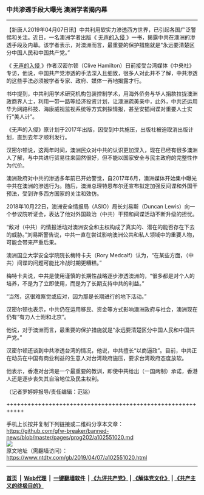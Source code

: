 ### 中共渗透手段大曝光 澳洲学者揭内幕
------------------------

<div class="post_content" itemprop="articleBody">
 <p>
  【新唐人2019年04月07日讯】中共利用软实力渗透西方世界，已引起各国广泛警惕和关注。近日，一名澳洲学者出版《
  <a href="https://www.ntdtv.com/gb/无声的入侵.htm">
   无声的入侵
  </a>
  》一书，揭露中共在澳洲的渗透手段及内幕。该学者表示，对澳洲而言，最重要的保护措施就是“永远要清楚区分中国人民和中国共产党。”
 </p>
 <p>
  《
  <a href="https://www.ntdtv.com/gb/无声的入侵.htm">
   无声的入侵
  </a>
  》作者汉密尔顿（Clive Hamilton）日前接受台湾媒体《中央社》专访，他说，中国共产党渗透的手法深入且细致，很多人对此并不了解，中共渗透的这些手法必须被学者专家、政府、媒体一再地揭露才行。
 </p>
 <p>
  书中提到，中共利用学术研究机构包装控制学术，用海外侨务与华人捐款拉拢澳洲政商界人士，利用一带一路等经济投资计划，让澳洲疏美亲中，此外，中共还运用华为网路科技、海康威视监视系统等方式刺探情报，甚至安插间谍对重要人士实行“美人计”。
 </p>
 <p>
  《无声的入侵》原计划于2017年出版，因受到中共施压，出版社被迫取消出版计划，直到去年才顺利发行。
 </p>
 <p>
  汉密尔顿说，这两年时间，澳洲民众对中共的认识更加深入，现在已经有很多澳洲人了解，与中共进行贸易往来固然很好，但不能以国家安全与民主政府的完整性作为代价。
 </p>
 <p>
  澳洲政府对中共的渗透多年前已开始警觉，自2017年6月，澳洲媒体开始集中曝光中共在澳洲的渗透行为。随后，澳洲总理特恩布尔还宣布拟定加强反间谍和外国干预法，受到许多西方国家的关注和效仿。
 </p>
 <p>
  2018年10月22日，澳洲安全情报局（ASIO）局长刘易斯（Duncan Lewis）向一个参议院听证会，表达了他对外国政治（中共）干预和间谍活动不断升级的担忧。
 </p>
 <p>
  “敌对（中共）的情报活动对澳洲安全和主权构成了真实的、潜在的能否存在下去的威胁。”刘易斯警告说，中共一直在尝试影响澳洲公共和私人领域中的重要人物，可能会带来严重后果。
 </p>
 <p>
  澳洲国立大学安全学院院长梅特卡夫（Rory Medcalf）认为，“在某些方面，（中共）间谍的问题可能比冷战时期更糟糕。”
 </p>
 <p>
  梅特卡夫说，中共是使用谨慎的长期性战略逐步渗透澳洲的，“很多都是对个人的培养，不是为了立即使用，而是为了长期支持中共的利益。”
 </p>
 <p>
  “当然，这很难察觉或应对，因为那是长期进行的地下活动。”
 </p>
 <p>
  汉密尔顿也表示，中共仍在运用移民、资金等方式影响澳洲政府与社会，澳洲现在仍有“有力人士附和北京”。
 </p>
 <p>
  他说，对于澳洲而言，最重要的保护措施就是“永远要清楚区分中国人民和中国共产党。”
 </p>
 <p>
  汉密尔顿还谈到中共渗透台湾的情况，他说，中共擅长“以商逼政”。目前，中共正在动员在中国有商业利益的生意人对台湾政府施压，要求台湾政府态度放软。
 </p>
 <p>
  他表示，香港对台湾是一个最重要的教训，即使中共给出（一国两制）承诺，香港人还是逐步丧失其自治地位及民主权利。
 </p>
 <p>
  （记者罗婷婷报导/责任编辑：范铭）
 </p>
 <div class="single_ad">
 </div>
</div>

+++++++++++++++++++++++++++++++++++++++++++++++++++++++++++<br/><br/>
手机上长按并复制下列链接或二维码分享本文章：<br/>
https://github.com/gfw-breaker/banned-news/blob/master/pages/prog202/a102551020.md <br/>
<a href='https://github.com/gfw-breaker/banned-news/blob/master/pages/prog202/a102551020.md'><img src='https://github.com/gfw-breaker/banned-news/blob/master/pages/prog202/a102551020.md.png'/></a> <br/>
原文地址（需翻墙访问）：https://www.ntdtv.com/gb/2019/04/07/a102551020.html


------------------------
#### [首页](https://github.com/gfw-breaker/banned-news/blob/master/README.md) &nbsp;|&nbsp; [Web代理](https://github.com/labour-camp/helloworld) &nbsp;|&nbsp; [一键翻墙软件](https://github.com/gfw-breaker/nogfw/blob/master/README.md) &nbsp;| [《九评共产党》](https://github.com/gfw-breaker/9ping.md/blob/master/README.md#九评之一评共产党是什么) | [《解体党文化》](https://github.com/gfw-breaker/jtdwh.md/blob/master/README.md) | [《共产主义的终极目的》](https://github.com/gfw-breaker/gczydzjmd.md/blob/master/README.md)


